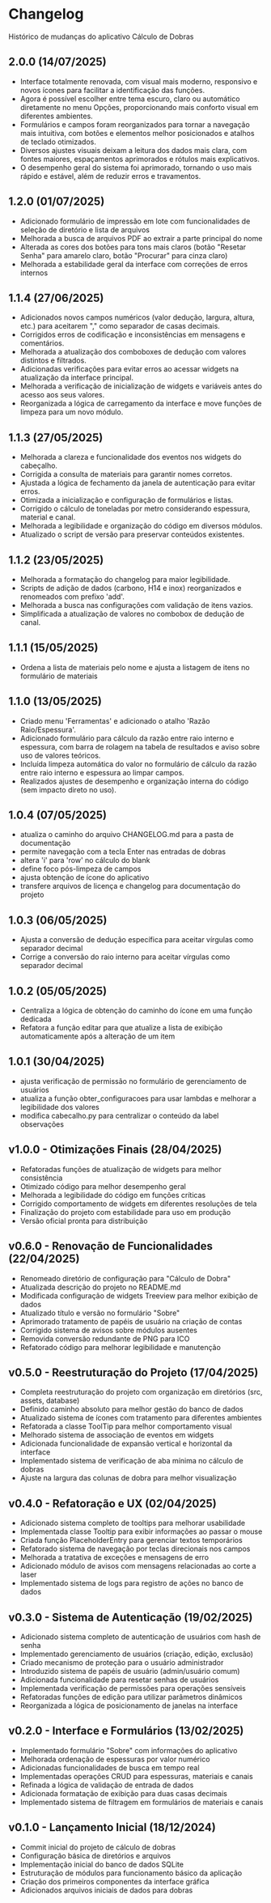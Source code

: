 # Changelog

Histórico de mudanças do aplicativo Cálculo de Dobras

## 2.0.0 (14/07/2025)

- Interface totalmente renovada, com visual mais moderno, responsivo e novos ícones para facilitar a identificação das funções.
- Agora é possível escolher entre tema escuro, claro ou automático diretamente no menu Opções, proporcionando mais conforto visual em diferentes ambientes.
- Formulários e campos foram reorganizados para tornar a navegação mais intuitiva, com botões e elementos melhor posicionados e atalhos de teclado otimizados.
- Diversos ajustes visuais deixam a leitura dos dados mais clara, com fontes maiores, espaçamentos aprimorados e rótulos mais explicativos.
- O desempenho geral do sistema foi aprimorado, tornando o uso mais rápido e estável, além de reduzir erros e travamentos.

## 1.2.0 (01/07/2025)

- Adicionado formulário de impressão em lote com funcionalidades de seleção de diretório e lista de arquivos  
- Melhorada a busca de arquivos PDF ao extrair a parte principal do nome
- Alterada as cores dos botões para tons mais claros (botão "Resetar Senha" para amarelo claro, botão "Procurar" para cinza claro)
- Melhorada a estabilidade geral da interface com correções de erros internos

## 1.1.4 (27/06/2025)

- Adicionados novos campos numéricos (valor dedução, largura, altura, etc.) para aceitarem "," como separador de casas decimais.
- Corrigidos erros de codificação e inconsistências em mensagens e comentários.
- Melhorada a atualização dos comboboxes de dedução com valores distintos e filtrados.
- Adicionadas verificações para evitar erros ao acessar widgets na atualização da interface principal.
- Melhorada a verificação de inicialização de widgets e variáveis antes do acesso aos seus valores.
- Reorganizada a lógica de carregamento da interface e move funções de limpeza para um novo módulo.

## 1.1.3 (27/05/2025)

- Melhorada a clareza e funcionalidade dos eventos nos widgets do cabeçalho.
- Corrigida a consulta de materiais para garantir nomes corretos.
- Ajustada a lógica de fechamento da janela de autenticação para evitar erros.
- Otimizada a inicialização e configuração de formulários e listas.
- Corrigido o cálculo de toneladas por metro considerando espessura, material e canal.
- Melhorada a legibilidade e organização do código em diversos módulos.
- Atualizado o script de versão para preservar conteúdos existentes.

## 1.1.2 (23/05/2025)

- Melhorada a formatação do changelog para maior legibilidade.
- Scripts de adição de dados (carbono, H14 e inox) reorganizados e renomeados com prefixo 'add'.
- Melhorada a busca nas configurações com validação de itens vazios.
- Simplificada a atualização de valores no combobox de dedução de canal.

## 1.1.1 (15/05/2025)

- Ordena a lista de materiais pelo nome e ajusta a listagem de itens no formulário de materiais

## 1.1.0 (13/05/2025)

- Criado menu 'Ferramentas' e adicionado o atalho 'Razão Raio/Espessura'.
- Adicionado formulário para cálculo da razão entre raio interno e espessura, com barra de rolagem na tabela de resultados e aviso sobre uso de valores teóricos.
- Incluída limpeza automática do valor no formulário de cálculo da razão entre raio interno e espessura ao limpar campos.
- Realizados ajustes de desempenho e organização interna do código (sem impacto direto no uso).

## 1.0.4 (07/05/2025)

- atualiza o caminho do arquivo CHANGELOG.md para a pasta de documentação
- permite navegação com a tecla Enter nas entradas de dobras
- altera 'i' para 'row' no cálculo do blank
- define foco pós-limpeza de campos
- ajusta obtenção de ícone do aplicativo
- transfere arquivos de licença e changelog para documentação do projeto

## 1.0.3 (06/05/2025)

- Ajusta a conversão de dedução específica para aceitar vírgulas como separador decimal
- Corrige a conversão do raio interno para aceitar vírgulas como separador decimal

## 1.0.2 (05/05/2025)

- Centraliza a lógica de obtenção do caminho do ícone em uma função dedicada
- Refatora a função editar para que atualize a lista de exibição automaticamente após a alteração de um item

## 1.0.1 (30/04/2025)

- ajusta verificação de permissão no formulário de gerenciamento de usuários
- atualiza a função obter_configuracoes para usar lambdas e melhorar a legibilidade dos valores
- modifica cabecalho.py para centralizar o conteúdo da label observações

## v1.0.0 - Otimizações Finais (28/04/2025)

- Refatoradas funções de atualização de widgets para melhor consistência
- Otimizado código para melhor desempenho geral
- Melhorada a legibilidade do código em funções críticas
- Corrigido comportamento de widgets em diferentes resoluções de tela
- Finalização do projeto com estabilidade para uso em produção
- Versão oficial pronta para distribuição

## v0.6.0 - Renovação de Funcionalidades (22/04/2025)

- Renomeado diretório de configuração para "Cálculo de Dobra"
- Atualizada descrição do projeto no README.md
- Modificada configuração de widgets Treeview para melhor exibição de dados
- Atualizado título e versão no formulário "Sobre"
- Aprimorado tratamento de papéis de usuário na criação de contas
- Corrigido sistema de avisos sobre módulos ausentes
- Removida conversão redundante de PNG para ICO
- Refatorado código para melhorar legibilidade e manutenção

## v0.5.0 - Reestruturação do Projeto (17/04/2025)

- Completa reestruturação do projeto com organização em diretórios (src, assets, database)
- Definido caminho absoluto para melhor gestão do banco de dados
- Atualizado sistema de ícones com tratamento para diferentes ambientes
- Refatorada a classe ToolTip para melhor comportamento visual
- Melhorado sistema de associação de eventos em widgets
- Adicionada funcionalidade de expansão vertical e horizontal da interface
- Implementado sistema de verificação de aba mínima no cálculo de dobras
- Ajuste na largura das colunas de dobra para melhor visualização

## v0.4.0 - Refatoração e UX (02/04/2025)

- Adicionado sistema completo de tooltips para melhorar usabilidade
- Implementada classe Tooltip para exibir informações ao passar o mouse
- Criada função PlaceholderEntry para gerenciar textos temporários
- Refatorado sistema de navegação por teclas direcionais nos campos
- Melhorada a tratativa de exceções e mensagens de erro
- Adicionado módulo de avisos com mensagens relacionadas ao corte a laser
- Implementado sistema de logs para registro de ações no banco de dados

## v0.3.0 - Sistema de Autenticação (19/02/2025)

- Adicionado sistema completo de autenticação de usuários com hash de senha
- Implementado gerenciamento de usuários (criação, edição, exclusão)
- Criado mecanismo de proteção para o usuário administrador
- Introduzido sistema de papéis de usuário (admin/usuário comum)
- Adicionada funcionalidade para resetar senhas de usuários
- Implementada verificação de permissões para operações sensíveis
- Refatoradas funções de edição para utilizar parâmetros dinâmicos
- Reorganizada a lógica de posicionamento de janelas na interface

## v0.2.0 - Interface e Formulários (13/02/2025)

- Implementado formulário "Sobre" com informações do aplicativo
- Melhorada ordenação de espessuras por valor numérico
- Adicionadas funcionalidades de busca em tempo real
- Implementadas operações CRUD para espessuras, materiais e canais
- Refinada a lógica de validação de entrada de dados
- Adicionada formatação de exibição para duas casas decimais
- Implementado sistema de filtragem em formulários de materiais e canais

## v0.1.0 - Lançamento Inicial (18/12/2024)

- Commit inicial do projeto de cálculo de dobras
- Configuração básica de diretórios e arquivos
- Implementação inicial do banco de dados SQLite
- Estruturação de módulos para funcionamento básico da aplicação
- Criação dos primeiros componentes da interface gráfica
- Adicionados arquivos iniciais de dados para dobras

